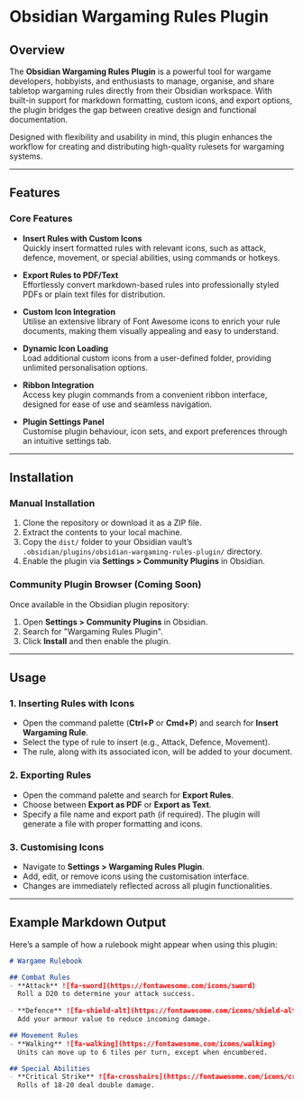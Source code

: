 # Obsidian Wargaming Rules Plugin

## Overview
The **Obsidian Wargaming Rules Plugin** is a powerful tool for wargame developers, hobbyists, and enthusiasts to manage, organise, and share tabletop wargaming rules directly from their Obsidian workspace. With built-in support for markdown formatting, custom icons, and export options, the plugin bridges the gap between creative design and functional documentation.

Designed with flexibility and usability in mind, this plugin enhances the workflow for creating and distributing high-quality rulesets for wargaming systems.

---

## Features

### Core Features
- **Insert Rules with Custom Icons**  
  Quickly insert formatted rules with relevant icons, such as attack, defence, movement, or special abilities, using commands or hotkeys.

- **Export Rules to PDF/Text**  
  Effortlessly convert markdown-based rules into professionally styled PDFs or plain text files for distribution.

- **Custom Icon Integration**  
  Utilise an extensive library of Font Awesome icons to enrich your rule documents, making them visually appealing and easy to understand.

- **Dynamic Icon Loading**  
  Load additional custom icons from a user-defined folder, providing unlimited personalisation options.

- **Ribbon Integration**  
  Access key plugin commands from a convenient ribbon interface, designed for ease of use and seamless navigation.

- **Plugin Settings Panel**  
  Customise plugin behaviour, icon sets, and export preferences through an intuitive settings tab.

---

## Installation

### Manual Installation
1. Clone the repository or download it as a ZIP file.
2. Extract the contents to your local machine.
3. Copy the `dist/` folder to your Obsidian vault’s `.obsidian/plugins/obsidian-wargaming-rules-plugin/` directory.
4. Enable the plugin via **Settings > Community Plugins** in Obsidian.

### Community Plugin Browser (Coming Soon)
Once available in the Obsidian plugin repository:
1. Open **Settings > Community Plugins** in Obsidian.
2. Search for "Wargaming Rules Plugin".
3. Click **Install** and then enable the plugin.

---

## Usage

### 1. Inserting Rules with Icons
- Open the command palette (**Ctrl+P** or **Cmd+P**) and search for **Insert Wargaming Rule**.
- Select the type of rule to insert (e.g., Attack, Defence, Movement).
- The rule, along with its associated icon, will be added to your document.

### 2. Exporting Rules
- Open the command palette and search for **Export Rules**.
- Choose between **Export as PDF** or **Export as Text**.
- Specify a file name and export path (if required). The plugin will generate a file with proper formatting and icons.

### 3. Customising Icons
- Navigate to **Settings > Wargaming Rules Plugin**.
- Add, edit, or remove icons using the customisation interface.
- Changes are immediately reflected across all plugin functionalities.

---

## Example Markdown Output

Here’s a sample of how a rulebook might appear when using this plugin:

```markdown
# Wargame Rulebook

## Combat Rules
- **Attack** ![fa-sword](https://fontawesome.com/icons/sword)
  Roll a D20 to determine your attack success.
  
- **Defence** ![fa-shield-alt](https://fontawesome.com/icons/shield-alt)
  Add your armour value to reduce incoming damage.

## Movement Rules
- **Walking** ![fa-walking](https://fontawesome.com/icons/walking)
  Units can move up to 6 tiles per turn, except when encumbered.

## Special Abilities
- **Critical Strike** ![fa-crosshairs](https://fontawesome.com/icons/crosshairs)
  Rolls of 18-20 deal double damage.
